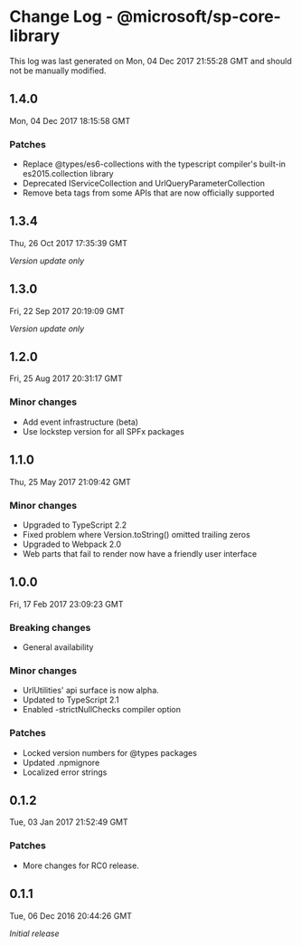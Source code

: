 # Change Log - @microsoft/sp-core-library

This log was last generated on Mon, 04 Dec 2017 21:55:28 GMT and should not be manually modified.

## 1.4.0
Mon, 04 Dec 2017 18:15:58 GMT

### Patches

- Replace @types/es6-collections with the typescript compiler's built-in es2015.collection library
- Deprecated IServiceCollection and UrlQueryParameterCollection
- Remove beta tags from some APIs that are now officially supported

## 1.3.4
Thu, 26 Oct 2017 17:35:39 GMT

*Version update only*

## 1.3.0
Fri, 22 Sep 2017 20:19:09 GMT

*Version update only*

## 1.2.0
Fri, 25 Aug 2017 20:31:17 GMT

### Minor changes

- Add event infrastructure (beta)
- Use lockstep version for all SPFx packages

## 1.1.0
Thu, 25 May 2017 21:09:42 GMT

### Minor changes

- Upgraded to TypeScript 2.2
- Fixed problem where Version.toString() omitted trailing zeros
- Upgraded to Webpack 2.0
- Web parts that fail to render now have a friendly user interface

## 1.0.0
Fri, 17 Feb 2017 23:09:23 GMT

### Breaking changes

- General availability

### Minor changes

- UrlUtilities' api surface is now alpha.
- Updated to TypeScript 2.1
- Enabled -strictNullChecks compiler option

### Patches

- Locked version numbers for @types packages
- Updated .npmignore
- Localized error strings

## 0.1.2
Tue, 03 Jan 2017 21:52:49 GMT

### Patches

- More changes for RC0 release.

## 0.1.1
Tue, 06 Dec 2016 20:44:26 GMT

*Initial release*

